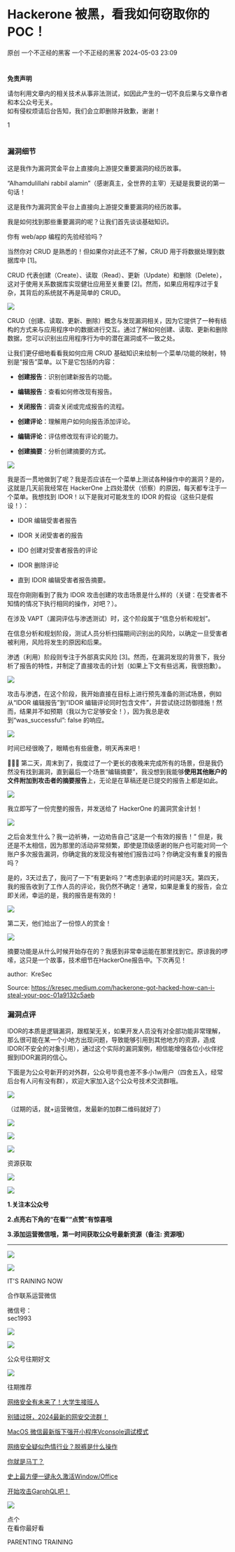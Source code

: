 #  Hackerone 被黑，看我如何窃取你的POC！   
原创 一个不正经的黑客  一个不正经的黑客   2024-05-03 23:09  
  
#   
  
**免责声明**  
  
  
请勿利用文章内的相关技术从事非法测试，如因此产生的一切不良后果与文章作者和本公众号无关。  
如有侵权烦请后台告知，我们会立即删除并致歉，谢谢！  
  
1  
  
#   
### 漏洞细节   
  
这是我作为漏洞赏金平台上直接向上游提交重要漏洞的经历故事。  
  
“Alhamdulillahi rabbil alamin”（感谢真主，全世界的主宰）无疑是我要说的第一句话！  
  
这是我作为漏洞赏金平台上直接向上游提交重要漏洞的经历故事。  
  
我是如何找到那些重要漏洞的呢？让我们首先谈谈基础知识。  
  
你有 web/app 编程的先验经验吗？  
  
当然你对 CRUD 是熟悉的！但如果你对此还不了解，CRUD 用于将数据处理到数据库中 [1]。  
  
CRUD 代表创建（Create）、读取（Read）、更新（Update）和删除（Delete），这对于使用关系数据库实现健壮应用至关重要 [2]。然而，如果应用程序过于复杂，其背后的系统就不再是简单的 CRUD。  
  
![](https://mmbiz.qpic.cn/mmbiz_png/cxf9lzscpMoatic9iciao2zVL8vjOdyH2oJgn1uXibEZZBicsWnQD5xpot3rYx9Vx9Zce7UtGSMOCEoC9AvOiaLW1EfA/640?wx_fmt=png&from=appmsg "")  
  
  
CRUD（创建、读取、更新、删除）概念与发现漏洞相关，因为它提供了一种有结构的方式来与应用程序中的数据进行交互。通过了解如何创建、读取、更新和删除数据，您可以识别出应用程序行为中的潜在漏洞或不一致之处。  
  
让我们更仔细地看看我如何应用 CRUD 基础知识来绘制一个菜单/功能的映射，特别是“报告”菜单。以下是它包括的内容：  
- **创建报告**：识别创建新报告的功能。  
  
- **编辑报告**：查看如何修改现有报告。  
  
- **关闭报告**：调查关闭或完成报告的流程。  
  
- **创建评论**：理解用户如何向报告添加评论。  
  
- **编辑评论**：评估修改现有评论的能力。  
  
- **创建摘要**：分析创建摘要的方式。  
  
![](https://mmbiz.qpic.cn/mmbiz_png/cxf9lzscpMoatic9iciao2zVL8vjOdyH2oJCMhaXbXGVL9eAicwC61IHicvy4ks2pdCqXS1IcbSl7ptGya1C8rjhNgA/640?wx_fmt=png&from=appmsg "")  
  
  
我是否一贯地做到了呢？我是否应该在一个菜单上测试各种操作中的漏洞？是的，这就是几天前我经常在 HackerOne 上四处潜伏（侦察）的原因，每天都专注于一个菜单。我想找到 IDOR！以下是我对可能发生的 IDOR 的假设（这些只是假设！）：  
- IDOR 编辑受害者报告  
  
- IDOR 关闭受害者的报告  
  
- IDO 创建对受害者报告的评论  
  
- IDOR 删除评论  
  
- 直到 IDOR 编辑受害者报告摘要。  
  
现在你刚刚看到了我为 IDOR 攻击创建的攻击场景是什么样的（关键：在受害者不知情的情况下执行相同的操作，对吧？）。  
  
在涉及 VAPT（漏洞评估与渗透测试）时，这个阶段属于“信息分析和规划”。  
  
在信息分析和规划阶段，测试人员分析扫描期间识别出的风险，以确定一旦受害者被利用，风险将发生的原因和后果。  
  
渗透（利用）阶段则专注于外部真实风险 [3]。然而，在漏洞发现的背景下，我分析了报告的特性，并制定了直接攻击的计划（如果上下文有些远离，我很抱歉）。  
  
![](https://mmbiz.qpic.cn/mmbiz_png/cxf9lzscpMoatic9iciao2zVL8vjOdyH2oJDzdCoQHYTbbNE9wwUqLG2F7DWBHUQuel853tfJ4PwlPy4dvzoLC6zA/640?wx_fmt=png&from=appmsg "")  
  
  
攻击与渗透，在这个阶段，我开始直接在目标上进行预先准备的测试场景，例如从“IDOR 编辑报告”到“IDOR 编辑评论同时包含文件”，并尝试绕过防御措施！然而，结果并不如预期（我以为它足够安全！），因为我总是收到“was_successful”: false 的响应。  
  
![](https://mmbiz.qpic.cn/mmbiz_png/cxf9lzscpMoatic9iciao2zVL8vjOdyH2oJdRv6kiaJEyaPbcPnABT9WevVcKqqZnJxb8hWkacZ6HgcHLUkER4NDuw/640?wx_fmt=png&from=appmsg "")  
  
  
时间已经很晚了，眼睛也有些疲惫，明天再来吧！  
  
🛌🏻💤 第二天，周末到了，我度过了一个更长的夜晚来完成所有的场景，但是我仍然没有找到漏洞，直到最后一个场景“编辑摘要”，我没想到我能够**使用其他账户的文件附加到攻击者的摘要报告**上，无论是在草稿还是已提交的报告上都是如此。  
  
![](https://mmbiz.qpic.cn/mmbiz_png/cxf9lzscpMoatic9iciao2zVL8vjOdyH2oJfcNSiaibMAwjWKp1bMTWQ549Iq1HIXQEfODrSwUnXzGWibYNQVL0vSibicg/640?wx_fmt=png&from=appmsg "")  
  
  
我立即写了一份完整的报告，并发送给了 HackerOne 的漏洞赏金计划！  
  
![](https://mmbiz.qpic.cn/mmbiz_png/cxf9lzscpMoatic9iciao2zVL8vjOdyH2oJtDpCoTqticZYD5HNR1iahB8cMOYJ1vPAdxlDL4LtA4tIVTxEgo0Pmhiag/640?wx_fmt=png&from=appmsg "")  
  
  
之后会发生什么？我一边祈祷，一边劝告自己“这是一个有效的报告！” 但是，我还是不太相信，因为那里的活动非常频繁，即使是顶级感谢的账户也可能对同一个账户多次报告漏洞，你确定我的发现没有被他们报告过吗？你确定没有重复的报告吗？  
  
是的，3天过去了，我问了一下“有更新吗？”考虑到承诺的时间是3天。第四天，我的报告收到了工作人员的评论，我仍然不确定！通常，如果是重复的报告，会立即关闭，幸运的是，我的报告是有效的！  
  
![](https://mmbiz.qpic.cn/mmbiz_png/cxf9lzscpMoatic9iciao2zVL8vjOdyH2oJodtUnBdVORriaiaia2uW5dmiblObmjLNvxt6ydOibsrSEH1TIvf2y2SxCaw/640?wx_fmt=png&from=appmsg "")  
  
  
第二天，他们给出了一份惊人的赏金！  
  
![](https://mmbiz.qpic.cn/mmbiz_png/cxf9lzscpMoatic9iciao2zVL8vjOdyH2oJE9jN4vW5WqDMWggr0spGcGSvaBNTAGApvgMowFRKnicicbXW5OIiadSdw/640?wx_fmt=png&from=appmsg "")  
  
  
摘要功能是从什么时候开始存在的？我感到非常幸运能在那里找到它。原谅我的啰嗦，这只是一个故事，技术细节在HackerOne报告中。下次再见！  
  
author:  KreSec  
  
Source: https://kresec.medium.com/hackerone-got-hacked-how-can-i-steal-your-poc-01a9132c5aeb  
### 漏洞点评   
  
IDOR的本质是逻辑漏洞，跟框架无关，如果开发人员没有对全部功能非常理解，那么很可能在某一个小地方出现问题，导致能够引用到其他地方的资源，造成IDOR(不安全的对象引用），通过这个实际的漏洞案例，相信能增强各位小伙伴挖掘到IDOR漏洞的信心。  
  
下面是为公众号新开的对外群，公众号毕竟也差不多小1w用户（四舍五入，经常后台有人问有没有群），欢迎大家加入这个公众号技术交流群哦。  
  
![](https://mmbiz.qpic.cn/mmbiz_png/cxf9lzscpMrAqEibAf8bQIOnucYfMcKic8vaLmadYpV8CX9llOqrt23VCs1qYS7otibpLE5WAk9yQjwe1GrKkILBQ/640?wx_fmt=other&from=appmsg&tp=webp&wxfrom=5&wx_lazy=1&wx_co=1 "")  
  
  
（过期的话，就+运营微信，发最新的加群二维码就好了）  
  
![](https://mmbiz.qpic.cn/mmbiz_png/4SgTNngvfiaGVQR5rlcAqAWDBIAMFRCcr519vOaL3cE5RrhUVrgUHQEOB1KMib47bc2KDuvI1MozJp4Ft8ZyMGeg/640?wx_fmt=other&wxfrom=5&wx_lazy=1&wx_co=1&tp=webp "")  
  
![](https://mmbiz.qpic.cn/mmbiz_png/qGBU0kh4SKvnIhkAfe7vdugJSicVCTnBkftwB6EAJHY7dqibqdBia8gnHLKPGrmS5wNlAFOO0mtaYzHIR5ics7c6WA/640?wx_fmt=other&wxfrom=5&wx_lazy=1&wx_co=1&tp=webp "")  
  
![](https://mmbiz.qpic.cn/mmbiz_png/N1nD0VywusW2gzicajXPpbHUhgSkn4fZbpbVUT4ic7xelaUT9oXrp0YoXFS9eh1ItgQ8Evhyxnq6XRiafzZI6gmDA/640?wx_fmt=other&wxfrom=5&wx_lazy=1&wx_co=1&tp=webp "")  
  
资源获取  
  
![](https://mmbiz.qpic.cn/sz_mmbiz_png/NDiboWwKicy0DnMZbrGVVfZgRV8cEN8wibMLriawm2LogEGCwwlzXsX52OJ4jYyiaOo7hE2ogMLm7wYN81FIJ6mTgTw/640?wx_fmt=other&wxfrom=5&wx_lazy=1&wx_co=1&tp=webp "")  
  
  
  
![](https://mmbiz.qpic.cn/mmbiz/yqVAqoZvDibHW4ynpBjRrolMxOZtKTiaYgGib3Z1r7qO6vXvLcXPmzYxbdQeJ8vcQcICOj6WbeuYRM3kdvBzehtkA/640?wx_fmt=gif&wxfrom=5&wx_lazy=1&tp=webp "")  
  
**1.关注本公众号**  
  
**2.点亮右下角的“在看”“点赞”有惊喜哦**  
  
**3.添加运营微信哦，第一时间获取公众号最新资源（备注: 资源哦）**  
  
****  
![](https://mmbiz.qpic.cn/mmbiz_png/cxf9lzscpMr8kG1O4NgYP33908zK6C0zWIErqrHeR9R7S0jSEVMFPRpK31YtUFFnvjoMFOHicZH0Nicdu7L4bvvA/640?wx_fmt=other&from=appmsg&wxfrom=5&wx_lazy=1&wx_co=1&tp=webp "")  
  
![](https://mmbiz.qpic.cn/sz_mmbiz_png/EibWKSHMJJrBpgzdgHaxqFqA8Eib4or9NIHALsnhKcaRvbbR7Do1TaNO0pQMywkt7VW7KFXFy0l8LoSWz51cNzbw/640?from=appmsg&wx_fmt=other&wxfrom=5&wx_lazy=1&wx_co=1&tp=webp "")  
  
IT'S RAINING NOW  
  
合作联系运营微信  
  
微信号：  
sec1993  
  
![](https://mmbiz.qpic.cn/sz_mmbiz_png/oXlYa1jYhSaibnfGia5ibreXlktKIRqmALbbtGWtkJYMRPCbiceZjHowxE0uWW3tA4CdKicn6eRnC3HKQVAogerG9IA/640?wx_fmt=png "")  
  
![](https://mmbiz.qpic.cn/mmbiz_png/AvzAgbCtVoFmUY6wD3Ejiba8Q79PEydVnicVOwZ2Gic2QaLanB9JJLMEafMpPibAd4YVH1LUgfBcZqGJjLwqDTl8dA/640?wx_fmt=png "")  
  
公众号往期好文  
  
![](https://mmbiz.qpic.cn/mmbiz_png/V6eVlEyL3kcwT76DJ6TTVZSwHRuhRcL6MQRribTMYqR45IXmRqfpicyPrYfA1FicHMViaWuV4Eib5AVmEPdo7O8hSHQ/640?wx_fmt=png "")  
  
  
往期推荐  
  
  
  
[网络安全有未来了！大学生接班人](https://mp.weixin.qq.com/s?__biz=MzkwODI1ODgzOA==&mid=2247505315&idx=1&sn=11fec9f2e92e3df37cb926c9a211e59e&chksm=c0ce2edaf7b9a7cce7ccba3081dadce0760866201f86e4cfb8767b95c6f62500d2d78be68c3f&scene=21#wechat_redirect)  
  
  
[别错过呀，2024最新的网安交流群！](https://mp.weixin.qq.com/s?__biz=MzkwODI1ODgzOA==&mid=2247505305&idx=1&sn=938e67d86cb0004ebbd86962d3c293a8&chksm=c0ce2ee0f7b9a7f6aa8b129d15cb5572402bfcecc3c11a4e37816f36f981a77b200b4aabc0ae&scene=21#wechat_redirect)  
  
  
[MacOS 微信最新版下强开小程序Vconsole调试模式](https://mp.weixin.qq.com/s?__biz=MzkwODI1ODgzOA==&mid=2247505299&idx=1&sn=caf0e540294da3728f1e61e485d404e4&chksm=c0ce2eeaf7b9a7fcd8ec3e200bd9076ef47e2b72f1791a721b28d8ab64f56792d609833a7d8d&scene=21#wechat_redirect)  
  
  
[网络安全疑似色情行业？脱裤是什么操作](https://mp.weixin.qq.com/s?__biz=MzkwODI1ODgzOA==&mid=2247505028&idx=1&sn=6df94c15e9a5cc13fabc3202c2d7f70d&chksm=c0ce2ffdf7b9a6eb15177769240fed0f1b87d2a9a28bf76b903ba414480b480718c6ed2156cd&scene=21#wechat_redirect)  
  
  
[你就是马丁？](https://mp.weixin.qq.com/s?__biz=MzkwODI1ODgzOA==&mid=2247505019&idx=1&sn=85ccee31c6089f57e1055f88f6f8960b&chksm=c0ce2f02f7b9a61485fc5d3aac9f4f7234c779a1bb06c46b88398ed3d1dfa76ae87a8dd897b7&scene=21#wechat_redirect)  
  
  
[史上最方便一键永久激活Window/Office](https://mp.weixin.qq.com/s?__biz=MzkwODI1ODgzOA==&mid=2247505001&idx=1&sn=7ed1c9b0d55f1a26a043067cc8b624d4&chksm=c0ce2f10f7b9a60675a3b3a2fd5c07e71ea8718356129c2bd3cea74e5bb702f1356fbdc4386c&scene=21#wechat_redirect)  
  
  
[开始攻击GarphQL吧！](https://mp.weixin.qq.com/s?__biz=MzkwODI1ODgzOA==&mid=2247504909&idx=1&sn=df79e9003140fd1230cd47d9aa6bb06f&chksm=c0ce2f74f7b9a6621c45b1e01791d800c1e24dab52c87de060da64b9806710f37db4044760b6&scene=21#wechat_redirect)  
  
  
![](https://mmbiz.qpic.cn/sz_mmbiz_png/O3y1JuFx05r8uoAPJ3tib2K1j5C8Z6eHDRicncMvBE4aQCiaH9AgvFwjyIX0ZTVq0w9dRgEaDqtw2ryUibIDqrhT3A/640?from=appmsg&wx_fmt=png "")  
  
  
  
点个  
在看你最好看  
  
  
  
PARENTING TRAINING  
  
